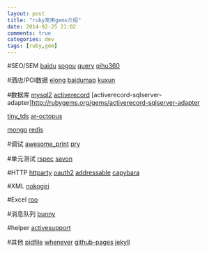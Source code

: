 ```yaml
---
layout: post
title: "ruby常用gems介绍"
date: 2014-02-25 21:02
comments: true
categories: dev
tags: [ruby,gem]
---
```

#SEO/SEM
[baidu](http://rubygems.org/gems/baidu)
[sogou](http://rubygems.org/gems/sogou)
[query](http://rubygems.org/gems/query)
[qihu360](http://rubygems.org/gems/qihu360)

#酒店/POI数据
[elong](http://rubygems.org/gems/elong)
[baidumap](http://rubygems.org/gems/baidumap)
[kuxun](http://rubygems.org/gems/kuxun)


#数据库
[mysql2](http://rubygems.org/gems/mysql2)
[activerecord](http://rubygems.org/gems/activerecord)
[activerecord-sqlserver-adapter]http://rubygems.org/gems/activerecord-sqlserver-adapter

[tiny_tds](http://rubygems.org/gems/tiny_tds)
[ar-octopus](http://rubygems.org/gems/ar-octopus)

[mongo](http://rubygems.org/gems/mongo)
[redis](http://rubygems.org/gems/redis)

#调试
[awesome_print](http://rubygems.org/gems/awesome_print)
[pry](http://rubygems.org/gems/pry)

#单元测试
[rspec](http://rubygems.org/gems/rspec)
[savon](http://rubygems.org/gems/savon)


#HTTP
[httparty](http://rubygems.org/gems/httparty)
[oauth2](http://rubygems.org/gems/oauth2)
[addressable](http://rubygems.org/gems/addressable)
[capybara](http://rubygems.org/gems/capybara)


#XML
[nokogiri](http://rubygems.org/gems/nokogiri)

#Excel
[roo](http://rubygems.org/gems/roo)

#消息队列
[bunny](http://rubygems.org/gems/bunny)

#helper
[activesupport](http://rubygems.org/gems/activesupport)

#其他
[pidfile](http://rubygems.org/gems/pidfile)
[whenever](http://rubygems.org/gems/whenever)
[github-pages](http://rubygems.org/gems/github-pages)
[jekyll](http://rubygems.org/gems/jekyll)